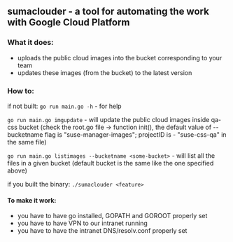 ## sumaclouder - a tool for automating the work with Google Cloud Platform

### What it does:
 - uploads the public cloud images into the bucket corresponding to your team
 - updates these images (from the bucket) to the latest version


### How to:
if not built:
  `go run main.go -h`  - for help

  `go run main.go imgupdate` - will update the public cloud images inside qa-css bucket (check the root.go file -> function init(), 
  the default value of --bucketname flag is "suse-manager-images"; projectID is - "suse-css-qa" in the same file)

  `go run main.go listimages --bucketname <some-bucket>` - will list all the files in a given bucket (default bucket is the same
  like the one specified above)

if you built the binary:
`./sumaclouder <feature>`


#### To make it work:
- you have to have go installed, GOPATH and GOROOT properly set
- you have to have VPN to our intranet running
- you have to have the intranet DNS/resolv.conf properly set
